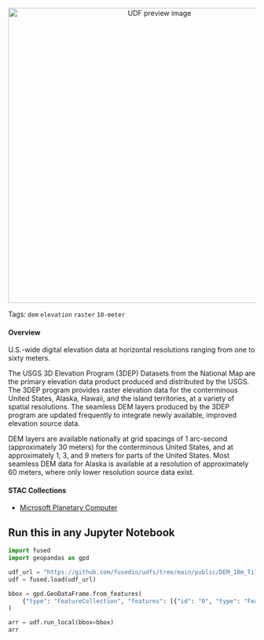 <!--fused:preview-->
<p align="center"><img src="https://fused-magic.s3.us-west-2.amazonaws.com/thumbnails/udfs-staging/DEM_10m_Tile_Example.png" width="600" alt="UDF preview image"></p>

<!--fused:tags-->
Tags: `dem` `elevation` `raster` `10-meter`

<!--fused:readme-->

#### Overview
U.S.-wide digital elevation data at horizontal resolutions ranging from one to sixty meters.

The USGS 3D Elevation Program (3DEP) Datasets from the National Map are the primary elevation data product produced and distributed by the USGS. The 3DEP program provides raster elevation data for the conterminous United States, Alaska, Hawaii, and the island territories, at a variety of spatial resolutions. The seamless DEM layers produced by the 3DEP program are updated frequently to integrate newly available, improved elevation source data.

DEM layers are available nationally at grid spacings of 1 arc-second (approximately 30 meters) for the conterminous United States, and at approximately 1, 3, and 9 meters for parts of the United States. Most seamless DEM data for Alaska is available at a resolution of approximately 60 meters, where only lower resolution source data exist.
#### STAC Collections
* [Microsoft Planetary Computer](https://planetarycomputer.microsoft.com/api/stac/v1/collections/3dep-seamless)


## Run this in any Jupyter Notebook

```python
import fused
import geopandas as gpd

udf_url = "https://github.com/fusedio/udfs/tree/main/public/DEM_10m_Tile_Example"
udf = fused.load(udf_url)

bbox = gpd.GeoDataFrame.from_features(
    {"type": "FeatureCollection", "features": [{"id": "0", "type": "Feature", "properties": {"x": 1270, "y": 3048, "z": 20}, "geometry": {"type": "Polygon", "coordinates": [[[-124.1455078125, 41.77131167976406], [-124.1455078125, 41.73852846935915], [-124.189453125, 41.73852846935915], [-124.189453125, 41.77131167976406], [-124.1455078125, 41.77131167976406]]]}}]}
)

arr = udf.run_local(bbox=bbox)
arr
```
